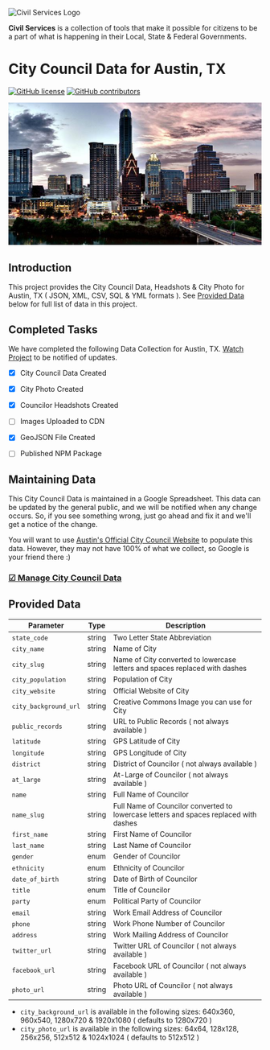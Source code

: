 ![Civil Services Logo](https://raw.githubusercontent.com/CivilServiceUSA/api/master/docs/img/logo.png "Civil Services Logo")

__Civil Services__ is a collection of tools that make it possible for citizens to be a part of what is happening in their Local, State & Federal Governments.


City Council Data for Austin, TX
===

[![GitHub license](https://img.shields.io/badge/license-MIT-blue.svg?style=flat)](https://raw.githubusercontent.com/CivilServiceUSA/city-council-tx-austin/master/LICENSE)  [![GitHub contributors](https://img.shields.io/github/contributors/CivilServiceUSA/city-council-tx-austin.svg)](https://github.com/CivilServiceUSA/city-council-tx-austin/graphs/contributors)

![Austin, TX](city-council/images/backgrounds/640x360/city.jpg "Austin, TX")


Introduction
---

This project provides the City Council Data, Headshots & City Photo for Austin, TX ( JSON, XML, CSV, SQL & YML formats ).  See [Provided Data](#provided-data) below for full list of data in this project.


Completed Tasks
---

We have completed the following Data Collection for Austin, TX. [Watch Project](https://github.com/CivilServiceUSA/city-council-tx-austin/subscription) to be notified of updates.

- [X] City Council Data Created
- [X] City Photo Created
- [X] Councilor Headshots Created
- [ ] Images Uploaded to CDN
- [X] GeoJSON File Created
- [ ] Published NPM Package


Maintaining Data
---

This City Council Data is maintained in a Google Spreadsheet.  This data can be updated by the general public, and we will be notified when any change occurs.  So, if you see something wrong, just go ahead and fix it and we'll get a notice of the change.

You will want to use [Austin's Official City Council Website](http://www.austintexas.gov) to populate this data. However, they may not have 100% of what we collect, so Google is your friend there :)

### [☑ Manage City Council Data](https://docs.google.com/spreadsheets/d/18XvC9XfUAjUkR7IIzAoU-AzH3G-vFAlATP-djncZCZA/edit#gid=0)


Provided Data
---

Parameter             | Type   | Description
----------------------|--------|----------------
`state_code`          | string | Two Letter State Abbreviation
`city_name`           | string | Name of City
`city_slug`           | string | Name of City converted to lowercase letters and spaces replaced with dashes
`city_population`     | string | Population of City
`city_website`        | string | Official Website of City
`city_background_url` | string | Creative Commons Image you can use for City
`public_records`      | string | URL to Public Records ( not always available )
`latitude`            | string | GPS Latitude of City
`longitude`           | string | GPS Longitude of City
`district`            | string | District of Councilor ( not always available )
`at_large`            | string | At-Large of Councilor ( not always available )
`name`                | string | Full Name of Councilor
`name_slug`           | string | Full Name of Councilor converted to lowercase letters and spaces replaced with dashes
`first_name`          | string | First Name of Councilor
`last_name`           | string | Last Name of Councilor
`gender`              | enum   | Gender of Councilor
`ethnicity`           | enum   | Ethnicity of Councilor
`date_of_birth`       | string | Date of Birth of Councilor
`title`               | enum   | Title of Councilor
`party`               | enum   | Political Party of Councilor
`email`               | string | Work Email Address of Councilor
`phone`               | string | Work Phone Number of Councilor
`address`             | string | Work Mailing Address of Councilor
`twitter_url`         | string | Twitter URL of Councilor ( not always available )
`facebook_url`        | string | Facebook URL of Councilor ( not always available )
`photo_url`           | string | Photo URL of Councilor ( not always available )

* `city_background_url` is available in the following sizes: 640x360, 960x540, 1280x720 & 1920x1080 ( defaults to 1280x720 )
* `city_photo_url` is available in the following sizes: 64x64, 128x128, 256x256, 512x512 & 1024x1024 ( defaults to 512x512 )
